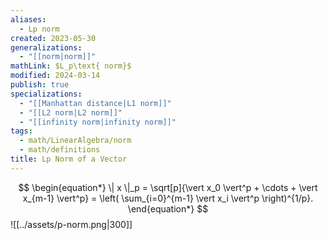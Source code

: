 ```yaml
---
aliases:
  - Lp norm
created: 2023-05-30
generalizations:
  - "[[norm|norm]]"
mathLink: $L_p\text{ norm}$
modified: 2024-03-14
publish: true
specializations:
  - "[[Manhattan distance|L1 norm]]"
  - "[[L2 norm|L2 norm]]"
  - "[[infinity norm|infinity norm]]"
tags:
  - math/LinearAlgebra/norm
  - math/definitions
title: Lp Norm of a Vector
---
```

$$
\begin{equation*}
\| x \|_p = \sqrt[p]{\vert x_0 \vert^p + \cdots + \vert
x_{m-1} \vert^p} = \left( \sum_{i=0}^{m-1} \vert x_i 
\vert^p \right)^{1/p}.
\end{equation*}
$$
![[../assets/p-norm.png|300]]